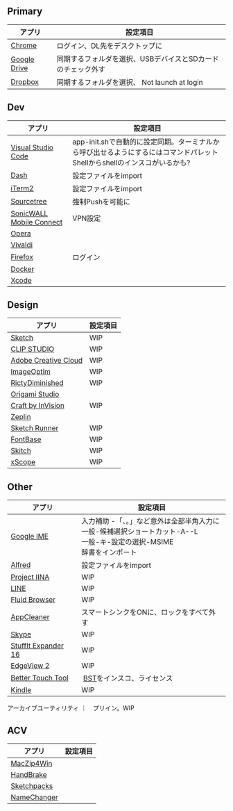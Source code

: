 
## Primary
アプリ | 設定項目
--|--
[Chrome](https://www.google.co.jp/chrome/browser/desktop/index.html)  |  ログイン、DL先をデスクトップに
[Google Drive](https://www.google.com/drive/download/)  |  同期するフォルダを選択、USBデバイスとSDカードのチェック外す
[Dropbox](https://www.dropbox.com/h)  |   同期するフォルダを選択、 Not launch at login


## Dev
アプリ | 設定項目
--|--
[Visual Studio Code](https://code.visualstudio.com/) |  app-init.shで自動的に設定同期。ターミナルから呼び出せるようにするにはコマンドパレットShellからshellのインスコがいるかも?
[Dash](https://kapeli.com/dash) | 設定ファイルをimport
[iTerm2](https://www.iterm2.com/) | 設定ファイルをimport
[Sourcetree](https://ja.atlassian.com/software/sourcetree)  |  強制Pushを可能に
[SonicWALL Mobile Connect](https://itunes.apple.com/jp/app/sonicwall-mobile-connect/id822514576)  |  VPN設定
[Opera](http://www.opera.com/ja)  |  
[Vivaldi](https://vivaldi.com/?lang=ja_JP)  |  
[Firefox](https://www.mozilla.org/ja/firefox/new/)  |  ログイン
[Docker](https://docs.docker.com/docker-for-mac/install/#download-docker-for-mac)  |  
[Xcode](https://itunes.apple.com/us/app/xcode/id497799835)  |  


## Design
アプリ | 設定項目
--|--
[Sketch](https://www.sketchapp.com/) |  WIP
[CLIP STUDIO](https://www.clip-studio.com/clip_site/rental/rental_download/sprental/)  |  WIP
[Adobe Creative Cloud](https://creative.adobe.com/ja/products/download/creative-cloud)  |  WIP
[ImageOptim](https://imageoptim.com/mac)  |  WIP
[RictyDiminished](https://github.com/mzyy94/RictyDiminished-for-Powerline)  | WIP
[Origami Studio](https://origami.design/)  |  
[Craft by InVision](https://www.invisionapp.com/craft) |  WIP
[Zeplin](https://zeplin.io/) |
[Sketch Runner](http://sketchrunner.com/) |  WIP
[FontBase](https://fontba.se/) | WIP
[Skitch](https://evernote.com/intl/jp/products/skitch) | WIP
[xScope](https://xscopeapp.com/) | WIP

## Other
アプリ | 設定項目
--|--
[Google IME](https://www.google.co.jp/ime/)  |  入力補助 -「、。」など意外は全部半角入力に<br>一般-候補選択ショートカット-A--L<br>一般-キ-設定の選択-MSIME<br>辞書をインポート
[Alfred](https://www.alfredapp.com/) | 設定ファイルをimport
[Project IINA](https://lhc70000.github.io/iina/)  |  WIP
[LINE](https://itunes.apple.com/jp/app/line/id539883307) | WIP
[Fluid Browser](https://itunes.apple.com/us/app/fluid-browser/id1077036385) |  WIP
[AppCleaner](https://freemacsoft.net/appcleaner/)  |  スマートシンクをONに、ロックをすべて外す
[Skype](https://www.skype.com/ja/get-skype/)  |  WIP
[StuffIt Expander 16](https://itunes.apple.com/jp/app/stuffit-expander-16/id919269455)  |  WIP
[EdgeView 2](https://itunes.apple.com/jp/app/edgeview-2/id1206246482)  |  WIP
[Better Touch Tool](https://www.boastr.net/downloads/)  |  [BST](https://itunes.apple.com/jp/app/bettersnaptool/id417375580)をインスコ、ライセンス
[Kindle](https://itunes.apple.com/jp/app/kindle/id405399194?mt=12)  |  WIP
アーカイブユーティリティ ｜　プリイン。WIP

## ACV
アプリ | 設定項目
--|--
[MacZip4Win](http://ynomura.com/home/?page_id=116)  |  
[HandBrake](https://handbrake.fr/)  |   
[Sketchpacks](https://sketchpacks.com/)  |  
[NameChanger](https://mrrsoftware.com/namechanger/)  |  
